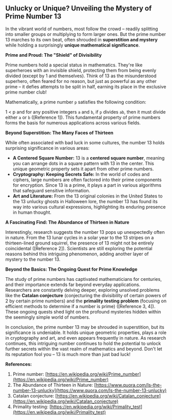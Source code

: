 ## Unlucky or Unique? Unveiling the Mystery of Prime Number 13

In the vibrant world of numbers, most follow the crowd – readily splitting into smaller groups or multiplying to form larger ones. But the prime number 13 marches to its own beat, often shrouded in **superstition and mystery** while holding a surprisingly **unique mathematical significance**. 

**Prime and Proud: The "Shield" of Divisibility**

Prime numbers hold a special status in mathematics. They're like superheroes with an invisible shield, protecting them from being evenly divided (except by 1 and themselves). Think of 13 as the misunderstood superhero, often feared for no reason, but just as powerful as any other prime – it defies attempts to be split in half, earning its place in the exclusive prime number club!

Mathematically, a prime number `p` satisfies the following condition:

1 < p and for any positive integers `a` and `b`, if `p` divides `ab`, then it must divide either `a` or `b` ([Reference 1]). This fundamental property of prime numbers forms the basis for numerous applications across various fields.

**Beyond Superstition: The Many Faces of Thirteen**

While often associated with bad luck in some cultures, the number 13 holds surprising significance in various areas:

* **A Centered Square Number:** 13 is a **centered square number**, meaning you can arrange dots in a square pattern with 13 in the center. This unique geometric property sets it apart from other prime numbers.
* **Cryptography: Keeping Secrets Safe:** In the world of codes and ciphers, large numbers are often factored into their prime components for encryption. Since 13 is a prime, it plays a part in various algorithms that safeguard sensitive information.
* **Art and Literature:** From the 13 original colonies in the United States to the 13 unlucky ghosts in Halloween lore, the number 13 has found its way into various cultural expressions, highlighting its enduring presence in human thought.

**A Fascinating Find: The Abundance of Thirteen in Nature**

Interestingly, research suggests the number 13 pops up unexpectedly often in nature. From the 13 lunar cycles in a solar year to the 13 stripes on a thirteen-lined ground squirrel, the presence of 13 might not be entirely coincidental ([Reference 2]). Scientists are still exploring the potential reasons behind this intriguing phenomenon, adding another layer of mystery to the number 13.

**Beyond the Basics: The Ongoing Quest for Prime Knowledge**

The study of prime numbers has captivated mathematicians for centuries, and their importance extends far beyond everyday applications. Researchers are constantly delving deeper, exploring unsolved problems like the **Catalan conjecture** (conjecturing the divisibility of certain powers of 2 by certain prime numbers) and the **primality testing problem** (focusing on efficient methods to determine if a number is prime) ([Reference 3, 4]). These ongoing quests shed light on the profound mysteries hidden within the seemingly simple world of numbers.

In conclusion, the prime number 13 may be shrouded in superstition, but its significance is undeniable. It holds unique geometric properties, plays a role in cryptography and art, and even appears frequently in nature. As research continues, this intriguing number continues to hold the potential to unlock further secrets within the vast realm of mathematics and beyond. Don't let its reputation fool you – 13 is much more than just bad luck!

**References:**

1. Prime number: [https://en.wikipedia.org/wiki/Prime_number](https://en.wikipedia.org/wiki/Prime_number)
2. The Abundance of Thirteen in Nature: [https://www.quora.com/Is-the-number-13-unlucky](https://www.quora.com/Is-the-number-13-unlucky)
3. Catalan conjecture: [https://en.wikipedia.org/wiki/Catalan_conjecture](https://en.wikipedia.org/wiki/Catalan_conjecture)
4. Primality testing: [https://en.wikipedia.org/wiki/Primality_test](https://en.wikipedia.org/wiki/Primality_test)